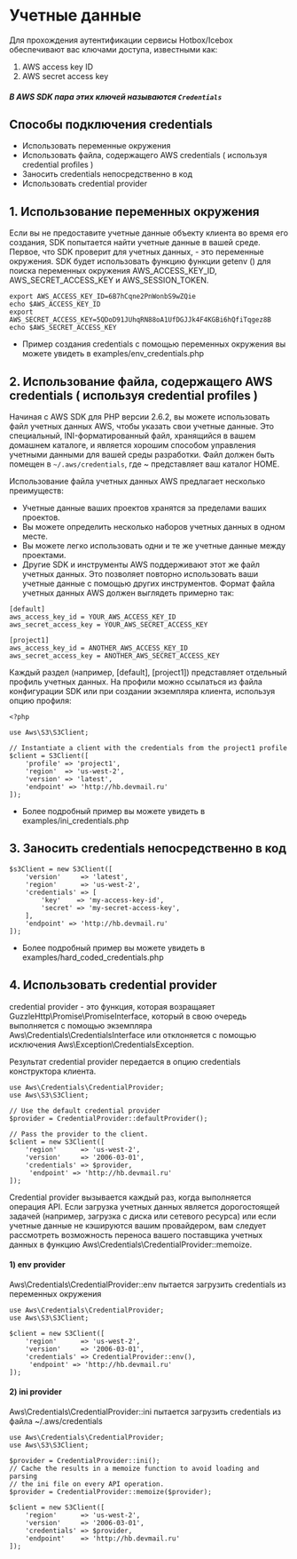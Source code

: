 # Учетные данные
Для прохождения аутентификации сервисы Hotbox/Icebox обеспечивают вас ключами доступа, известными как:
1) AWS access key ID
2) AWS secret access key
##### В AWS SDK пара этих ключей называются ```Credentials```
## Способы подключения credentials
* Использовать переменные окружения
* Использовать файла, содержащего AWS credentials ( используя credential profiles )
* Заносить credentials непосредственно в код
* Использовать credential provider

## 1. Использование переменных окружения

Если вы не предоставите учетные данные объекту клиента во время его создания, SDK попытается найти учетные данные в вашей среде. Первое, что SDK проверит для учетных данных, - это переменные окружения. SDK будет использовать функцию функции getenv () для поиска переменных окружения AWS_ACCESS_KEY_ID, AWS_SECRET_ACCESS_KEY и AWS_SESSION_TOKEN.
```
export AWS_ACCESS_KEY_ID=6B7hCqne2PnWonbS9wZQie
echo $AWS_ACCESS_KEY_ID
export AWS_SECRET_ACCESS_KEY=5QDoD91JUhqRN88oA1UfDGJJk4F4KGBi6hQfiTqgez8B
echo $AWS_SECRET_ACCESS_KEY
```
* Пример создания credentials с помощью переменных окружения вы можете увидеть в examples/env_credentials.php

## 2. Использование файла, содержащего AWS credentials ( используя credential profiles )
Начиная с AWS SDK для PHP версии 2.6.2, вы можете использовать файл учетных данных AWS, чтобы указать свои учетные данные. Это специальный, INI-форматированный файл, хранящийся в вашем домашнем каталоге, и является хорошим способом управления учетными данными для вашей среды разработки. Файл должен быть помещен в ```~/.aws/credentials```, где ~ представляет ваш каталог HOME.

Использование файла учетных данных AWS предлагает несколько преимуществ:
* Учетные данные ваших проектов хранятся за пределами ваших проектов.
* Вы можете определить несколько наборов учетных данных в одном месте.
* Вы можете легко использовать одни и те же учетные данные между проектами.
* Другие SDK и инструменты AWS поддерживают этот же файл учетных данных. Это позволяет повторно использовать ваши учетные данные с помощью других инструментов.
Формат файла учетных данных AWS должен выглядеть примерно так:
```
[default]
aws_access_key_id = YOUR_AWS_ACCESS_KEY_ID
aws_secret_access_key = YOUR_AWS_SECRET_ACCESS_KEY

[project1]
aws_access_key_id = ANOTHER_AWS_ACCESS_KEY_ID
aws_secret_access_key = ANOTHER_AWS_SECRET_ACCESS_KEY
```
Каждый раздел (например, [default], [project1]) представляет отдельный профиль учетных данных. На профили можно ссылаться из файла конфигурации SDK или при создании экземпляра клиента, используя опцию профиля:
```
<?php

use Aws\S3\S3Client;

// Instantiate a client with the credentials from the project1 profile
$client = S3Client([
    'profile' => 'project1',
    'region'  => 'us-west-2',
    'version' => 'latest',
    'endpoint' => 'http://hb.devmail.ru'
]);
```
* Более подробный пример вы можете увидеть в examples/ini_credentials.php

## 3. Заносить credentials непосредственно в код
```
$s3Client = new S3Client([
    'version'     => 'latest',
    'region'      => 'us-west-2',
    'credentials' => [
        'key'    => 'my-access-key-id',
        'secret' => 'my-secret-access-key',
    ],
    'endpoint' => 'http://hb.devmail.ru'
]);
```
* Более подробный пример вы можете увидеть в  examples/hard_coded_credentials.php
## 4. Использовать credential provider

credential provider - это функция, которая возращаяет GuzzleHttp\Promise\PromiseInterface, который в свою очередь  выполняется с помощью экземпляра Aws\Credentials\CredentialsInterface или отклоняется с помощью исключения Aws\Exception\CredentialsException.

Результат credential provider передается в опцию credentials конструктора клиента.

```
use Aws\Credentials\CredentialProvider;
use Aws\S3\S3Client;

// Use the default credential provider
$provider = CredentialProvider::defaultProvider();

// Pass the provider to the client.
$client = new S3Client([
    'region'      => 'us-west-2',
    'version'     => '2006-03-01',
    'credentials' => $provider,
     'endpoint' => 'http://hb.devmail.ru'
]);
```
Credential provider вызывается каждый раз, когда выполняется операция API. Если загрузка учетных данных является дорогостоящей задачей (например, загрузка с диска или сетевого ресурса) или если учетные данные не кэшируются вашим провайдером, вам следует рассмотреть возможность переноса вашего поставщика учетных данных в функцию  Aws\Credentials\CredentialProvider::memoize.

#### 1) env provider

Aws\Credentials\CredentialProvider::env пытается загрузить credentials из переменных окружения
```
use Aws\Credentials\CredentialProvider;
use Aws\S3\S3Client;

$client = new S3Client([
    'region'      => 'us-west-2',
    'version'     => '2006-03-01',
    'credentials' => CredentialProvider::env(),
     'endpoint' => 'http://hb.devmail.ru'
]);
```
#### 2) ini provider
Aws\Credentials\CredentialProvider::ini пытается загрузить credentials из файла  ~/.aws/credentials

```
use Aws\Credentials\CredentialProvider;
use Aws\S3\S3Client;

$provider = CredentialProvider::ini();
// Cache the results in a memoize function to avoid loading and parsing
// the ini file on every API operation.
$provider = CredentialProvider::memoize($provider);

$client = new S3Client([
    'region'      => 'us-west-2',
    'version'     => '2006-03-01',
    'credentials' => $provider,
    'endpoint'    => 'http://hb.devmail.ru'
]);
```

